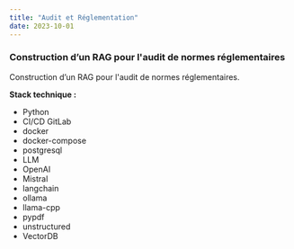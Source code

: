 ```yaml
---
title: "Audit et Réglementation"
date: 2023-10-01
---
```


### Construction d’un RAG pour l'audit de normes réglementaires

Construction d’un RAG pour l'audit de normes réglementaires.

**Stack technique :**
- Python
- CI/CD GitLab
- docker
- docker-compose
- postgresql
- LLM
- OpenAI
- Mistral
- langchain
- ollama
- llama-cpp
- pypdf
- unstructured
- VectorDB
